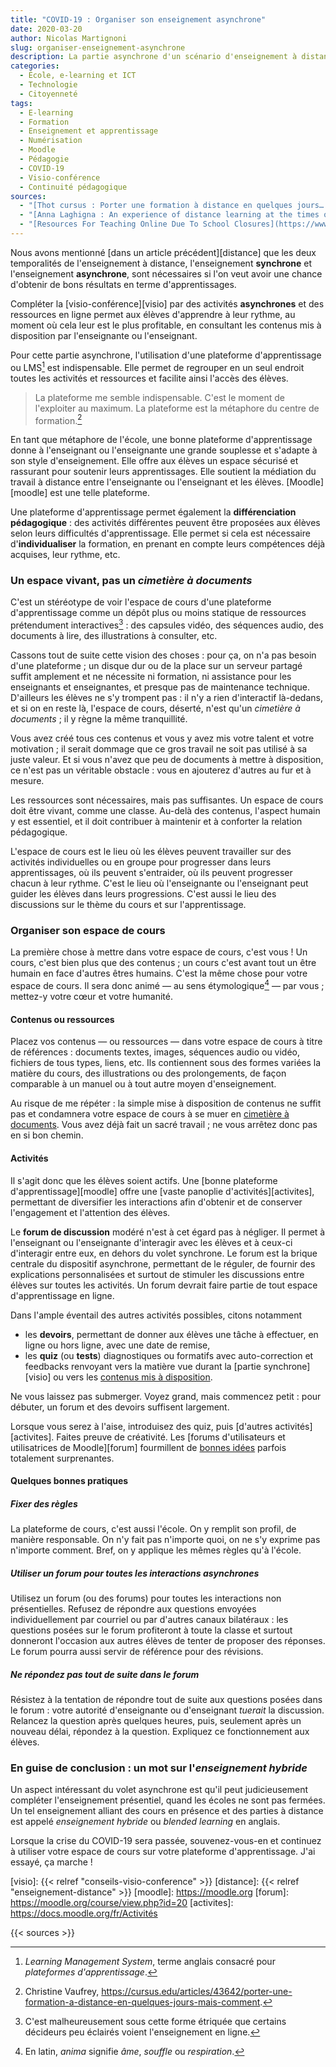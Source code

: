 ```yaml
---
title: "COVID-19 : Organiser son enseignement asynchrone"
date: 2020-03-20
author: Nicolas Martignoni
slug: organiser-enseignement-asynchrone
description: La partie asynchrone d'un scénario d'enseignement à distance est essentielle pour qu'il soit efficace. Cet article vous propose des pistes pour organiser ce volet de votre enseignement à distance.
categories:
  - École, e-learning et ICT
  - Technologie
  - Citoyenneté
tags:
  - E-learning
  - Formation
  - Enseignement et apprentissage
  - Numérisation
  - Moodle
  - Pédagogie
  - COVID-19
  - Visio-conférence
  - Continuité pédagogique
sources:
  - "[Thot cursus : Porter une formation à distance en quelques jours… mais comment ?](https://cursus.edu/articles/43642/porter-une-formation-a-distance-en-quelques-jours-mais-comment)"
  - "[Anna Laghigna : An experience of distance learning at the times of Corona ](https://youtu.be/s6INg0vg9hY)"
  - "[Resources For Teaching Online Due To School Closures](https://www.theedublogger.com/teaching-online-school-closures/)"
---
```

Nous avons mentionné [dans un article précédent][distance] que les deux temporalités de l'enseignement à distance, l'enseignement __synchrone__ et l'enseignement __asynchrone__, sont nécessaires si l'on veut avoir une chance d'obtenir de bons résultats en terme d'apprentissages.

Compléter la [visio-conférence][visio] par des activités __asynchrones__ et des ressources en ligne permet aux élèves d'apprendre à leur rythme, au moment où cela leur est le plus profitable, en consultant les contenus mis à disposition par l'enseignante ou l'enseignant.

<!--more-->

Pour cette partie asynchrone, l'utilisation d'une plateforme d'apprentissage ou LMS[^lms] est indispensable. Elle permet de regrouper en un seul endroit toutes les activités et ressources et facilite ainsi l'accès des élèves.

> La plateforme me semble indispensable. C'est le moment de l'exploiter au maximum. La plateforme est la métaphore du centre de formation.[^vaufrey]

En tant que métaphore de l'école, une bonne plateforme d'apprentissage donne à l'enseignant ou l'enseignante une grande souplesse et s'adapte à son style d'enseignement. Elle offre aux élèves un espace sécurisé et rassurant pour soutenir leurs apprentissages. Elle soutient la médiation du travail à distance entre l'enseignante ou l'enseignant et les élèves. [Moodle][moodle] est une telle plateforme.

Une plateforme d'apprentissage permet également la __différenciation pédagogique__ : des activités différentes peuvent être proposées aux élèves selon leurs difficultés d'apprentissage. Elle permet si cela est nécessaire d'__individualiser__ la formation, en prenant en compte leurs compétences déjà acquises, leur rythme, etc.

### Un espace vivant, pas un _cimetière à documents_

C'est un stéréotype de voir l'espace de cours d'une plateforme d'apprentissage comme un dépôt plus ou moins statique de ressources prétendument interactives[^decideurs] : des capsules vidéo, des séquences audio, des documents à lire, des illustrations à consulter, etc.

Cassons tout de suite cette vision des choses : pour ça, on n'a pas besoin d'une plateforme ; un disque dur ou de la place sur un serveur partagé suffit amplement et ne nécessite ni formation, ni assistance pour les enseignants et enseignantes, et presque pas de maintenance technique. D'ailleurs les élèves ne s'y trompent pas : il n'y a rien d'interactif là-dedans, et si on en reste là, l'espace de cours, déserté, n'est qu'un _cimetière à documents_ ; il y règne la même tranquillité.

Vous avez créé tous ces contenus et vous y avez mis votre talent et votre motivation ; il serait dommage que ce gros travail ne soit pas utilisé à sa juste valeur. Et si vous n'avez que peu de documents à mettre à disposition, ce n'est pas un véritable obstacle : vous en ajouterez d'autres au fur et à mesure.

Les ressources sont nécessaires, mais pas suffisantes. Un espace de cours doit être vivant, comme une classe. Au-delà des contenus, l'aspect humain y est essentiel, et il doit contribuer à maintenir et à conforter la relation pédagogique.

L'espace de cours est le lieu où les élèves peuvent travailler sur des activités individuelles ou en groupe pour progresser dans leurs apprentissages, où ils peuvent s'entraider, où ils peuvent progresser chacun à leur rythme. C'est le lieu où l'enseignante ou l'enseignant peut guider les élèves dans leurs progressions. C'est aussi le lieu des discussions sur le thème du cours et sur l'apprentissage.

### Organiser son espace de cours

La première chose à mettre dans votre espace de cours, c'est vous ! Un cours, c'est bien plus que des contenus ; un cours c'est avant tout un être humain en face d'autres êtres humains.<!--  Vous le savez bien, d'ailleurs : le mythe de l'enseignement programmé a fait long feu il y a longtemps. Et si ce n'était pas vrai, vous et moi aurions depuis longtemps été remplacés par des projections de vidéos. --> C'est la même chose pour votre espace de cours. Il sera donc animé — au sens étymologique[^ame] — par vous ; mettez-y votre cœur et votre humanité.

#### Contenus ou ressources

Placez vos contenus — ou ressources — dans votre espace de cours à titre de références : documents textes, images, séquences audio ou vidéo, fichiers de tous types, liens, etc. Ils contiennent sous des formes variées la matière du cours, des illustrations ou des prolongements, de façon comparable à un manuel ou à tout autre moyen d'enseignement.

Au risque de me répéter : la simple mise à disposition de contenus ne suffit pas et condamnera votre espace de cours à se muer en [cimetière à documents](#un-espace-vivant-pas-un-_cimetière-à-documents_). Vous avez déjà fait un sacré travail ; ne vous arrêtez donc pas en si bon chemin.

#### Activités

Il s'agit donc que les élèves soient actifs. Une [bonne plateforme d'apprentissage][moodle] offre une [vaste panoplie d'activités][activites], permettant de diversifier les interactions afin d'obtenir et de conserver l'engagement et l'attention des élèves.

Le __forum de discussion__ modéré n'est à cet égard pas à négliger. Il permet à l'enseignant ou l'enseignante d'interagir avec les élèves et à ceux-ci d'interagir entre eux, en dehors du volet synchrone. Le forum est la brique centrale du dispositif asynchrone, permettant de le réguler, de fournir des explications personnalisées et surtout de stimuler les discussions entre élèves sur toutes les activités. Un forum devrait faire partie de tout espace d'apprentissage en ligne.

Dans l'ample éventail des autres activités possibles, citons notamment
- les __devoirs__, permettant de donner aux élèves une tâche à effectuer, en ligne ou hors ligne, avec une date de remise,
- les __quiz__ (ou __tests__) diagnostiques ou formatifs avec auto-correction et feedbacks renvoyant vers la matière vue durant la [partie synchrone][visio] ou vers les [contenus mis à disposition](#contenus-ou-ressources).

Ne vous laissez pas submerger. Voyez grand, mais commencez petit : pour débuter, un forum et des devoirs suffisent largement.

Lorsque vous serez à l'aise, introduisez des quiz, puis [d'autres activités][activites]. Faites preuve de créativité. Les [forums d'utilisateurs et utilisatrices de Moodle][forum] fourmillent de [bonnes idées](https://moodle.org/mod/glossary/view.php?id=6985) parfois totalement surprenantes.

#### Quelques bonnes pratiques

##### Fixer des règles

La plateforme de cours, c'est aussi l'école. On y remplit son profil, de manière responsable. On n'y fait pas n'importe quoi, on ne s'y exprime pas n'importe comment. Bref, on y applique les mêmes règles qu'à l'école.

##### Utiliser un forum pour toutes les interactions asynchrones

Utilisez un forum (ou des forums) pour toutes les interactions non présentielles. Refusez de répondre aux questions envoyées individuellement par courriel ou par d'autres canaux bilatéraux : les questions posées sur le forum profiteront à toute la classe et surtout donneront l'occasion aux autres élèves de tenter de proposer des réponses. Le forum pourra aussi servir de référence pour des révisions.

##### Ne répondez pas tout de suite dans le forum

Résistez à la tentation de répondre tout de suite aux questions posées dans le forum : votre autorité d'enseignante ou d'enseignant _tuerait_ la discussion. Relancez la question après quelques heures, puis, seulement après un nouveau délai, répondez à la question. Expliquez ce fonctionnement aux élèves.

### En guise de conclusion : un mot sur l'_enseignement hybride_

Un aspect intéressant du volet asynchrone est qu'il peut judicieusement compléter l'enseignement présentiel, quand les écoles ne sont pas fermées. Un tel enseignement alliant des cours en présence et des parties à distance est appelé _enseignement hybride_ ou _blended learning_ en anglais.

Lorsque la crise du COVID-19 sera passée, souvenez-vous-en et continuez à utiliser votre espace de cours sur votre plateforme d'apprentissage. J'ai essayé, ça marche !

  [^lms]: _Learning Management System_, terme anglais consacré pour _plateformes d'apprentissage_.
  [^vaufrey]: Christine Vaufrey, https://cursus.edu/articles/43642/porter-une-formation-a-distance-en-quelques-jours-mais-comment.
  [^decideurs]: C'est malheureusement sous cette forme étriquée que certains décideurs peu éclairés voient l'enseignement en ligne.
  [^ame]: En latin, _anima_ signifie _âme_, _souffle_ ou _respiration_.


  [visio]: {{< relref "conseils-visio-conference" >}}
  [distance]: {{< relref "enseignement-distance" >}}
  [moodle]: https://moodle.org
  [forum]: https://moodle.org/course/view.php?id=20
  [activites]: https://docs.moodle.org/fr/Activités

{{< sources >}}
